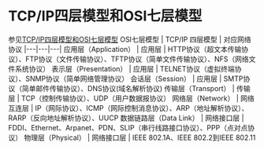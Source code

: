 # TCP/IP四层模型和OSI七层模型
参见[TCP/IP四层模型和OSI七层模型](https://blog.minhow.com/2017/01/07/protocol/tcp-osi/)
OSI七层模型 | TCP/IP 四层模型 | 对应网络协议
|---|---|---|
应用层（Application） | 应用层 | HTTP协议（超文本传输协议）、FTP协议（文件传输协议）、TFTP协议（简单文件传输协议）、NFS（网络文件系统协议）
表示层（Presentation） | 应用层 | TELNET协议（虚拟终端协议）、SNMP协议（简单网络管理协议）
会话层（Session） | 应用层 | SMTP协议（简单邮件传输协议）、DNS协议(域名解析协议)
传输层（Transport） | 传输层 | TCP（控制传输协议）、UDP（用户数据报协议）
网络层（Network） | 网络互连层 | IP（网际协议）、ICMP（网际控制消息协议）、ARP（地址解析协议）、RARP（反向地址解析协议）、UUCP
数据链路层（Data Link） | 网络接口层 | FDDI、Ethernet、Arpanet、PDN、SLIP（串行线路接口协议）、PPP（点对点协议）
物理层（Physical） | 网络接口层 | IEEE 802.1A、IEEE 802.2到IEEE 802.11